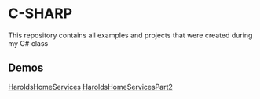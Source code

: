 # C-SHARP
This repository contains all examples and projects that were created during my C# class

## Demos
[HaroldsHomeServices](https://replit.com/@lChap701/HarlodsHomeServices?v=1)
[HaroldsHomeServicesPart2](https://replit.com/@lChap701/HaroldsHomeServicesPart2?v=1)

